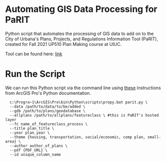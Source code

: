 # Automating GIS Data Processing for PaRIT
Python script that automates the processing of GIS data to add on to the City of Urbana's Plans, Projects, and Regulations Information Tool (PaRIT), created for Fall 2021 UP510 Plan Making course at UIUC.

Tool can be found here: [link](https://arcg.is/nO0jm)

# Run the Script

We can run this Python script via the command line using [these](https://pro.arcgis.com/en/pro-app/2.8/arcpy/get-started/using-conda-with-arcgis-pro.htm) instructions from ArcGIS Pro's Python documentation. 

```Shell
  c:\Progra~1\ArcGIS\Pro\bin\Python\scripts\propy.bat parit.py \
  --data /path/to/data/to/be/added \
  --gdb /path/to/plans/geodatabase \
  --allplans /path/to/allplans/featureclass \ #this is PaRIT's hosted layer
  --fc name_of_featureclass_process \
  --title plan_title \
  --year plan_year \
  --theme {housing, transportation, social/economic, comp plan, small-area} \
  --author author_of_plans \
  --pdf {PDF_URL} \
  --id unique_column_name
```

